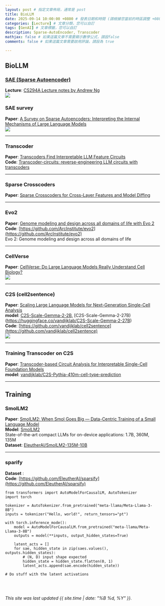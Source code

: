 ```yaml
---
layout: post # 指定文章佈局，通常是 post
title: BioLLM
date: 2025-09-14 10:00:00 +0800 # 發表日期和時間 (請根據您當前的時區調整 +0800 代表 UTC+8)
categories: [Lecture] # 文章分類，您可以自訂
tags: [GenAI] # 文章標籤，您可以自訂
description: Sparse-AutoEncoder, Transcoder
mathjax: false # 如果這篇文章不需要顯示數學公式，請設false
comments: false # 如果這篇文章需要啟用評論，請設為 true

---
```

## BioLLM

### [SAE (Sparse Autoencoder)](https://medium.com/@falconives/day-33-sparse-autoencoder-sae-a9b29a1628f4)
**Lecture**: [CS294A Lecture notes by Andrew Ng](https://web.stanford.edu/class/cs294a/sparseAutoencoder.pdf)<br>
![](https://www.researchgate.net/publication/338158142/figure/fig1/AS:839836831346688@1577244112086/Basic-architecture-of-sparse-auto-encoder.ppm)

### SAE survey
**Paper**: [A Survey on Sparse Autoencoders: Interpreting the Internal Mechanisms of Large Language Models](https://arxiv.org/html/2503.05613v3)<br>
![](https://arxiv.org/html/2503.05613v3/x1.png)

---
### Transcoder
**Paper**: [Transcoders Find Interpretable LLM Feature Circuits](https://arxiv.org/html/2406.11944v2)<br>
**Code**: [Transcoder-circuits: reverse-engineering LLM circuits with transcoders](https://github.com/jacobdunefsky/transcoder_circuits/)<br>

---
### Sparse Crosscoders
**Paper**: [Sparse Crosscoders for Cross-Layer Features and Model Diffing](https://transformer-circuits.pub/2024/crosscoders/index.html)<br>

---
### Evo2
**Paper**: [Genome modeling and design across all domains of life with Evo 2](https://www.biorxiv.org/content/10.1101/2025.02.18.638918v1)<br>
**Code**: [https://github.com/ArcInstitute/evo2](https://github.com/ArcInstitute/evo2)<br>
Evo 2: Genome modeling and design across all domains of life

---
### CellVerse
**Paper**: [CellVerse: Do Large Language Models Really Understand Cell Biology?](https://arxiv.org/abs/2505.07865)<br>
![](https://arxiv.org/html/2505.07865v1/x2.png)

---
### C2S (cell2sentence)
**Paper**: [Scaling Large Language Models for Next-Generation Single-Cell Analysis](https://www.biorxiv.org/content/10.1101/2025.04.14.648850v2)<br>
**model**: [C2S-Scale-Gemma-2-2B](https://huggingface.co/vandijklab/C2S-Scale-Gemma-2-2B), [C2S-Scale-Gemma-2-27B)(https://huggingface.co/vandijklab/C2S-Scale-Gemma-2-27B)<br>
**Code**: [https://github.com/vandijklab/cell2sentence](https://github.com/vandijklab/cell2sentence)<br>
![](https://github.com/vandijklab/cell2sentence/raw/master/c2s_overview_figure.png)

---
### Training Transcoder on C2S
**Paper**: [Transcoder-based Circuit Analysis for Interpretable Single-Cell Foundation Models](https://arxiv.org/html/2509.14723v1)<br>
**model**: [vandijklab/C2S-Pythia-410m-cell-type-prediction](https://huggingface.co/vandijklab/C2S-Pythia-410m-cell-type-prediction)<br>

---
## Training

### SmolLM2
**Paper**: [SmolLM2: When Smol Goes Big — Data-Centric Training of a Small Language Model](https://arxiv.org/html/2502.02737v1)<br>
**Model**: [SmolLM2](https://huggingface.co/collections/HuggingFaceTB/smollm2-6723884218bcda64b34d7db9)<br>
State-of-the-art compact LLMs for on-device applications: 1.7B, 360M, 135M<br>
**Dataset**: [EleutherAI/SmolLM2-135M-10B](https://huggingface.co/datasets/EleutherAI/SmolLM2-135M-10B)<br>

---
### sparify
**Dataset** : []()<br>
**Code**: [https://github.com/EleutherAI/sparsify](https://github.com/EleutherAI/sparsify)<br>

```
from transformers import AutoModelForCausalLM, AutoTokenizer
import torch

tokenizer = AutoTokenizer.from_pretrained("meta-llama/Meta-Llama-3-8B")
inputs = tokenizer("Hello, world!", return_tensors="pt")

with torch.inference_mode():
    model = AutoModelForCausalLM.from_pretrained("meta-llama/Meta-Llama-3-8B")
    outputs = model(**inputs, output_hidden_states=True)

    latent_acts = []
    for sae, hidden_state in zip(saes.values(), outputs.hidden_states):
        # (N, D) input shape expected
        hidden_state = hidden_state.flatten(0, 1)
        latent_acts.append(sae.encode(hidden_state))

# Do stuff with the latent activations
```

<br>
<br>

*This site was last updated {{ site.time | date: "%B %d, %Y" }}.*
